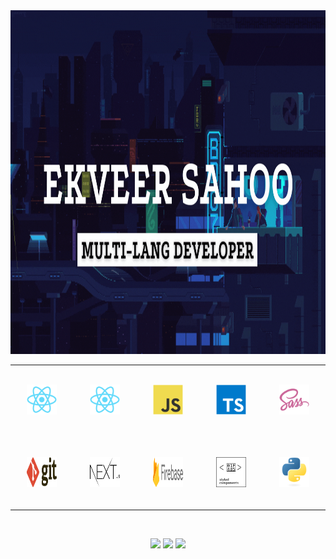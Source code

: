 
<img height="550px" width="1000px" src="./ga.gif"/>

<table align= "center">
  <tr>
     <td align="center" width="110" height="110">
      <a href="#macropower-tech" >
        <img src="./react-original.svg" width="48" height="48" alt="React.js" />
      </a>
    </td>
    <td align="center"  width="110" height="110">
      <a href="#macropower-tech" >
        <img src="./react-original.svg" width="48" height="48" alt="React Native" />
      </a>
    </td>
    <td align="center"  width="110" height="110">
      <a href="#macropower-tech">
        <img src="./javascript-original.svg" width="48" height="48" alt="JavaScript" />
      </a>
    </td>
    <td align="center"  width="110" height="110">
      <a href="#macropower-tech">
        <img src="./typescript-original.svg" width="48" height="48" alt="TypeScript" />
      </a>
    </td>
    <td align="center"  width="110" height="110">
      <a href="#macropower-tech">
        <img src="./sass-original.svg" width="48" height="48" alt="Sass" />
      </a>
    </td>
    <tr>
     <td align="center" width="110" height="110">
      <a href="#macropower-tech">
        <img src="./git.svg" width="48" height="48" alt="Git" />
      </a>
    </td>
    <td align="center"  width="110" height="110">
      <a href="#macropower-tech">
        <img src="./nextjs.svg" width="48" height="48" alt="Next.js" />
      </a>
    </td>
    </br>
    <td align="center"  width="110" height="110">
      <a href="#macropower-tech">
        <img src="./Firebase_Logo_Standard_Lockup.svg" width="48" height="48" alt="Firebase" />
      </a>
    </td>
    <td align="center"  width="110" height="110">
      <a href="#macropower-tech">
        <img src="./styled-components.svg" width="48" height="48" alt="FStyled-components" />
      </a>
    </td>
    <td align="center"  width="110" height="110">
      <a href="#macropower-tech">
        <img src="./python-original.svg" width="48" height="48" alt="Python" />
      </a>
    </td>
   </tr>
  </tr>
  
</table>
</br>

<p align="center">
  <img src="https://media3.giphy.com/media/ln7z2eWriiQAllfVcn/200w.webp" width="100">
  <img src="https://i.giphy.com/media/eNAsjO55tPbgaor7ma/200w.webp" width="100">
  <img src="https://i.giphy.com/media/IdyAQJVN2kVPNUrojM/200.webp" width="100">
</p>

  








